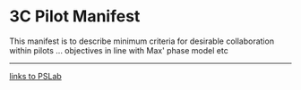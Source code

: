 # 3C Pilot Manifest

This manifest is to describe minimum criteria for desirable collaboration within pilots ... objectives in line with Max' phase model etc  
***

[links to PSLab ](https://pslab.io/)